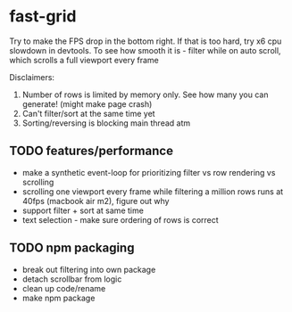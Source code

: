 # fast-grid

Try to make the FPS drop in the bottom right. If that is too hard, try x6 cpu slowdown in devtools. To see how smooth it is - filter while on auto scroll, which scrolls a full viewport every frame

Disclaimers:
1) Number of rows is limited by memory only. See how many you can generate! (might make page crash)
2) Can't filter/sort at the same time yet
3) Sorting/reversing is blocking main thread atm

## TODO features/performance
- make a synthetic event-loop for prioritizing filter vs row rendering vs scrolling
- scrolling one viewport every frame while filtering a million rows runs at 40fps (macbook air m2), figure out why
- support filter + sort at same time
- text selection - make sure ordering of rows is correct

## TODO npm packaging
- break out filtering into own package
- detach scrollbar from logic
- clean up code/rename
- make npm package
